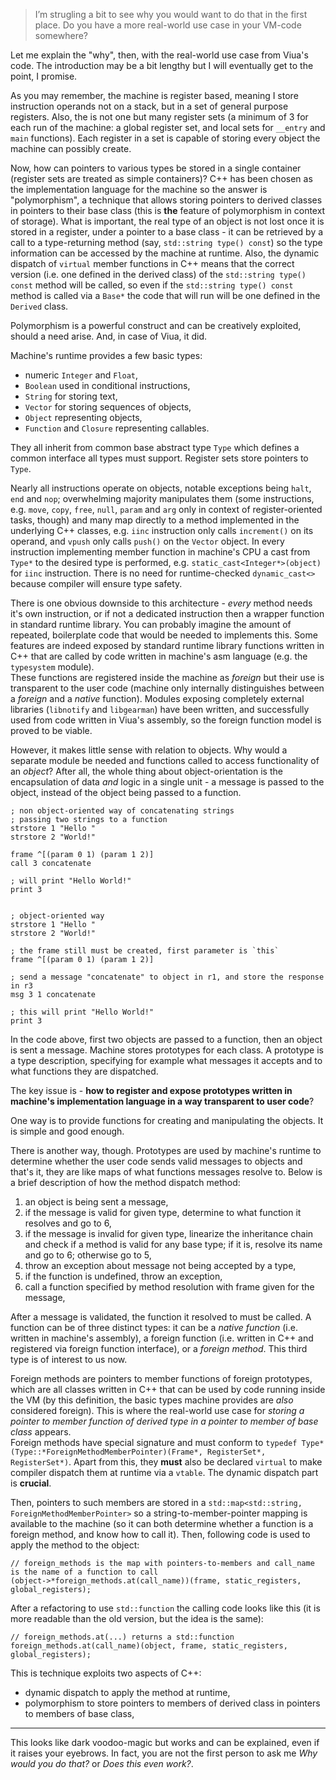 > I’m strugling a bit to see why you would want to do that in the first place.
> Do you have a more real-world use case in your VM-code somewhere?

Let me explain the "why", then, with the real-world use case from Viua's code.
The introduction may be a bit lengthy but I will eventually get to the point, I promise.

As you may remember, the machine is register based, meaning I store instruction operands not on a stack, but in a set of general purpose registers.
Also, the is not one but many register sets (a minimum of 3 for each run of the machine: a global register set, and local sets for `__entry` and `main` functions).
Each register in a set is capable of storing every object the machine can possibly create.

Now, how can pointers to various types be stored in a single container (register sets are treated as simple containers)?
C++ has been chosen as the implementation language for the machine so the answer is "polymorphism", a technique that allows storing pointers to derived classes in pointers to their base class (this is **the** feature of polymorphism in context of storage).
What is important, the real type of an object is not lost once it is stored in a register, under a pointer to a base class - it can be retrieved by a call to a type-returning method (say, `std::string type() const`) so the type information can be accessed by the machine at runtime.
Also, the dynamic dispatch of `virtual` member functions in C++ means that the correct version (i.e. one defined in the derived class) of the `std::string type() const` method will be called, so even if the `std::string type() const` method is called via a `Base*` the code that will run will be one defined in the `Derived` class.

Polymorphism is a powerful construct and can be creatively exploited, should a need arise.
And, in case of Viua, it did.

Machine's runtime provides a few basic types:

- numeric `Integer` and `Float`,
- `Boolean` used in conditional instructions,
- `String` for storing text,
- `Vector` for storing sequences of objects,
- `Object` representing objects,
- `Function` and `Closure` representing callables.

They all inherit from common base abstract type `Type` which defines a common interface all types must support.
Register sets store pointers to `Type`.

Nearly all instructions operate on objects, notable exceptions being `halt`, `end` and `nop`;
overwhelming majority manipulates them (some instructions, e.g. `move`, `copy`, `free`, `null`, `param` and `arg` only in context of register-oriented tasks, though) and
many map directly to a method implemented in the underlying C++ classes, e.g. `iinc` instruction only calls `increment()` on its operand, and `vpush` only calls `push()` on the `Vector` object.
In every instruction implementing member function in machine's CPU a cast from `Type*` to the desired type is performed, e.g. `static_cast<Integer*>(object)` for `iinc` instruction.
There is no need for runtime-checked `dynamic_cast<>` because compiler will ensure type safety.

There is one obvious downside to this architecture - *every* method needs it's own instruction, or if not a dedicated instruction then a wrapper function in standard runtime library.
You can probably imagine the amount of repeated, boilerplate code that would be needed to implements this.
Some features are indeed exposed by standard runtime library functions written in C++ that are called by code written in machine's asm language (e.g. the `typesystem` module).  
These functions are registered inside the machine as *foreign* but their use is transparent to the user code (machine only internally distinguishes between a *foreign* and a *native* function).
Modules exposing completely external libraries (`libnotify` and `libgearman`) have been written, and successfully used from code written in Viua's assembly, so the foreign function model is proved to be viable.

However, it makes little sense with relation to objects.
Why would a separate module be needed and functions called to access functionality of an *object*?
After all, the whole thing about object-orientation is the encapsulation of data *and* logic in a single unit - a message is passed to the object, instead of the object being passed to a function.

```
; non object-oriented way of concatenating strings
; passing two strings to a function
strstore 1 "Hello "
strstore 2 "World!"

frame ^[(param 0 1) (param 1 2)]
call 3 concatenate

; will print "Hello World!"
print 3


; object-oriented way
strstore 1 "Hello "
strstore 2 "World!"

; the frame still must be created, first parameter is `this` 
frame ^[(param 0 1) (param 1 2)]

; send a message "concatenate" to object in r1, and store the response in r3
msg 3 1 concatenate

; this will print "Hello World!"
print 3
```

In the code above, first two objects are passed to a function, then an object is sent a message.
Machine stores prototypes for each class.
A prototype is a type description, specifying for example what messages it accepts and to what functions they are dispatched.

The key issue is - **how to register and expose prototypes written in machine's implementation language in a way transparent to user code**?

One way is to provide functions for creating and manipulating the objects.
It is simple and good enough.

There is another way, though.
Prototypes are used by machine's runtime to determine whether the user code sends valid messages to objects and that's it, they are like maps of what functions messages resolve to.
Below is a brief description of how the method dispatch method: 

1. an object is being sent a message,
2. if the message is valid for given type, determine to what function it resolves and go to 6,
3. if the message is invalid for given type, linearize the inheritance chain and check if a method is valid for any base type; if it is, resolve its name and go to 6; otherwise go to 5,
5. throw an exception about message not being accepted by a type,
6. if the function is undefined, throw an exception,
7. call a function specified by method resolution with frame given for the message,

After a message is validated, the function it resolved to must be called.
A function can be of three distinct types: it can be a *native function* (i.e. written in machine's assembly), a foreign function (i.e. written in C++ and registered via foreign function interface), or
a *foreign method*. This third type is of interest to us now.

Foreign methods are pointers to member functions of foreign prototypes, which are all classes written in C++ that can be used by code running inside the VM (by this definition, the basic types machine provides are *also* considered foreign).
This is where the real-world use case for *storing a pointer to member function of derived type in a pointer to member of base class* appears.  
Foreign methods have special signature and must conform to `typedef Type* (Type::*ForeignMethodMemberPointer)(Frame*, RegisterSet*, RegisterSet*)`.
Apart from this, they **must** also be declared `virtual` to make compiler dispatch them at runtime via a `vtable`.
The dynamic dispatch part is **crucial**.

Then, pointers to such members are stored in a `std::map<std::string, ForeignMethodMemberPointer>` so a string-to-member-pointer mapping is available to the machine (so it can both determine whether a function is a foreign method, and know how to call it).
Then, following code is used to apply the method to the object:

```
// foreign_methods is the map with pointers-to-members and call_name is the name of a function to call
(object->*foreign_methods.at(call_name))(frame, static_registers, global_registers);
```

After a refactoring to use `std::function` the calling code looks like this (it is more readable than the old version, but the idea is the same):

```
// foreign_methods.at(...) returns a std::function
foreign_methods.at(call_name)(object, frame, static_registers, global_registers);
```

This is technique exploits two aspects of C++:

- dynamic dispatch to apply the method at runtime,
- polymorphism to store pointers to members of derived class in pointers to members of base class,

----

This looks like dark voodoo-magic but works and can be explained, even if it raises your eyebrows.
In fact, you are not the first person to ask me *Why would you do that?* or *Does this even work?*. 
